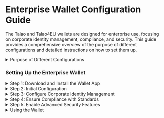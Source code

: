 # Enterprise Wallet Configuration Guide 

The Talao and Talao4EU wallets are designed for enterprise use, focusing on corporate identity management, compliance, and security. This guide provides a comprehensive overview of the purpose of different configurations and detailed instructions on how to set them up.

<details>
    <summary>Purpose of Different Configurations</summary>
    
    1. **Corporate Identity Management**:
    - **Purpose**: Manage corporate identities and credentials securely.
    - **Use Case**: Companies can issue, manage, and verify employee credentials, ensuring secure access to corporate resources.
    - **Setup**: Configure the wallet to handle multiple user roles and permissions, and integrate with corporate directories.

    2. **Compliance with Standards**:
    - **Purpose**: Ensure compliance with regulatory standards, particularly for EU-based operations.
    - **Use Case**: Organizations must adhere to regulations such as GDPR and EBSI.
    - **Setup**: Configure the wallet to meet these standards, including data protection and verification processes.

    3. **Advanced Security Features**:
    - **Purpose**: Provide high-level security for corporate data and transactions.
    - **Use Case**: Protect sensitive corporate information and prevent unauthorized access.
    - **Setup**: Enable features such as two-factor authentication, encryption, and secure communication protocols.
</details>


### Setting Up the Enterprise Wallet

<details>
    <summary>Step 1: Download and Install the Wallet App</summary>
    
    - **Talao Wallet**: Available on [App Store](https://www.apple.com/app-store/) and [Google Play](https://play.google.com/store).
    - **Talao4EU Wallet**: Ensure you have the latest version compatible with EU standards.
</details>

<details>
    <summary>Step 2: Initial Configuration</summary>
    
    1. **Launch the App**:
    - Open the Talao or Talao4EU app on your device.

    2. **User Registration**:
    - Enter your email and password to create a new account.
    - Verify your email through the link sent to your inbox.

    3. **Login**:
    - Use your registered email and password to log in.
</details>

<details>
    <summary>Step 3: Configure Corporate Identity Management</summary>
    
    1. **Access Settings**:
    - Navigate to the settings menu within the app.
    - Select "Corporate Identity Management".

    2. **Add Employees**:
    - Use the "Add Employee" function to register employees.
    - Assign roles and permissions to each employee.

    3. **Issue Credentials**:
    - Issue digital credentials to employees for secure access to corporate resources.
</details>

<details>
    <summary>Step 4: Ensure Compliance with Standards</summary>
    
    1. **Access Compliance Settings**:
    - Go to the "Compliance" section in the settings menu.
    - Select the relevant standards (e.g., GDPR, EBSI).

    2. **Configure Data Protection**:
    - Enable encryption and secure data storage options.
    - Set up data access controls and audit logs.

    3. **Verification Processes**:
    - Configure verification processes to comply with standards.
    - Enable features such as document verification and identity proofing.
</details>

<details>
    <summary>Step 5: Enable Advanced Security Features</summary>
    
    1. **Access Security Settings**:
    - Navigate to the "Security" section in the settings menu.

    2. **Two-Factor Authentication**:
    - Enable two-factor authentication for all users.
    - Choose the preferred method (e.g., SMS, email, authenticator apps).

    3. **Encryption**:
    - Enable encryption for data at rest and in transit.
    - Ensure all communication is secured with HTTPS/TLS.

    4. **Secure Communication**:
    - Enable secure communication protocols.
    - Configure settings for secure messaging and data sharing.
</details>

<details>
    <summary>Using the Wallet</summary>
    
    1. **Managing Credentials**:
    - Access and manage employee credentials from the app.
    - Issue, revoke, and update credentials as needed.

    2. **Performing Transactions**:
    - Use the wallet to perform secure transactions.
    - Ensure all transactions comply with corporate policies and standards.

    3. **Monitoring and Reporting**:
    - Monitor wallet usage and security logs.
    - Generate reports for compliance and auditing purposes.
</details>

